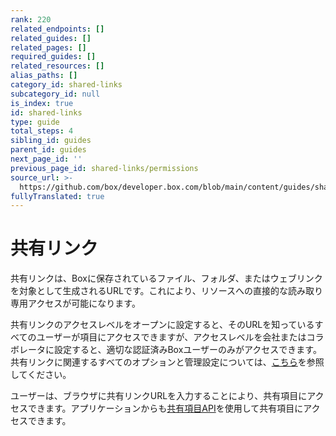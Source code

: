 ```yaml
---
rank: 220
related_endpoints: []
related_guides: []
related_pages: []
required_guides: []
related_resources: []
alias_paths: []
category_id: shared-links
subcategory_id: null
is_index: true
id: shared-links
type: guide
total_steps: 4
sibling_id: guides
parent_id: guides
next_page_id: ''
previous_page_id: shared-links/permissions
source_url: >-
  https://github.com/box/developer.box.com/blob/main/content/guides/shared-links/index.md
fullyTranslated: true
---
```

# 共有リンク

共有リンクは、Boxに保存されているファイル、フォルダ、またはウェブリンクを対象として生成されるURLです。これにより、リソースへの直接的な読み取り専用アクセスが可能になります。

共有リンクのアクセスレベルをオープンに設定すると、そのURLを知っているすべてのユーザーが項目にアクセスできますが、アクセスレベルを会社またはコラボレータに設定すると、適切な認証済みBoxユーザーのみがアクセスできます。共有リンクに関連するすべてのオプションと管理設定については、[こちら][community_create_shared_link]を参照してください。

ユーザーは、ブラウザに共有リンクURLを入力することにより、共有項目にアクセスできます。アプリケーションからも[共有項目API](endpoint://get_shared_items)を使用して共有項目にアクセスできます。

<!-- i18n-enable localize-links -->

[community_create_shared_link]: https://support.box.com/hc/ja/articles/360043697094-共有リンクの作成

<!-- i18n-disable localize-links -->
